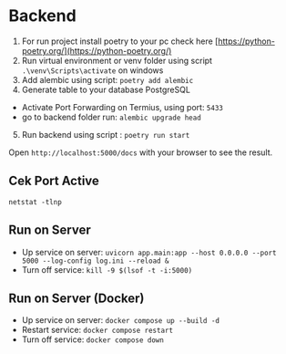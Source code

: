 # Backend 
1. For run project install poetry to your pc check here [https://python-poetry.org/](https://python-poetry.org/) 
2. Run virtual environment or venv folder using script ```.\venv\Scripts\activate``` on windows
4. Add alembic using script: ```poetry add alembic```
3. Generate table to your database PostgreSQL
- Activate Port Forwarding on Termius, using port: ```5433```
- go to backend folder run: ```alembic upgrade head```
5. Run backend using script : ```poetry run start```

Open ```http://localhost:5000/docs``` with your browser to see the result.

## Cek Port Active 
```netstat -tlnp```

## Run on Server
- Up service on server: ```uvicorn app.main:app --host 0.0.0.0 --port 5000 --log-config log.ini --reload &```
- Turn off service: ```kill -9 $(lsof -t -i:5000)```

## Run on Server (Docker)
- Up service on server: ```docker compose up --build -d```
- Restart service: ```docker compose restart```
- Turn off service: ```docker compose down```

